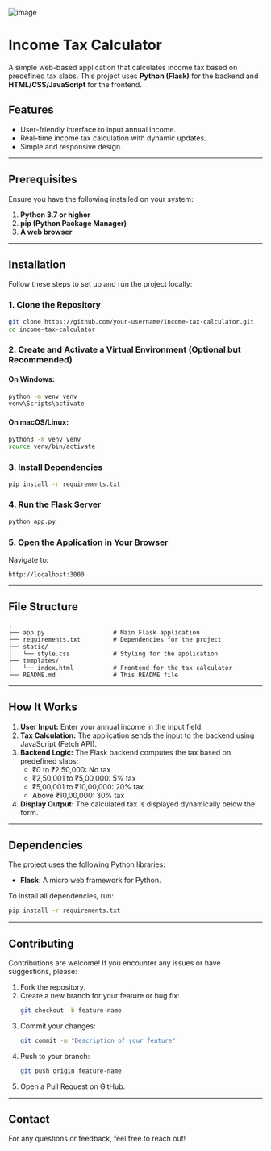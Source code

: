 ![image](https://github.com/user-attachments/assets/9a4ee739-22f8-4129-8964-04479370e7b6)

# Income Tax Calculator

A simple web-based application that calculates income tax based on predefined tax slabs. This project uses **Python (Flask)** for the backend and **HTML/CSS/JavaScript** for the frontend.

## Features

- User-friendly interface to input annual income.
- Real-time income tax calculation with dynamic updates.
- Simple and responsive design.

---

## Prerequisites

Ensure you have the following installed on your system:

1. **Python 3.7 or higher**  
2. **pip (Python Package Manager)**  
3. **A web browser**  

---

## Installation

Follow these steps to set up and run the project locally:

### 1. Clone the Repository
```bash
git clone https://github.com/your-username/income-tax-calculator.git
cd income-tax-calculator
```

### 2. Create and Activate a Virtual Environment (Optional but Recommended)
#### On Windows:
```bash
python -m venv venv
venv\Scripts\activate
```

#### On macOS/Linux:
```bash
python3 -m venv venv
source venv/bin/activate
```

### 3. Install Dependencies
```bash
pip install -r requirements.txt
```

### 4. Run the Flask Server
```bash
python app.py
```

### 5. Open the Application in Your Browser
Navigate to:
```
http://localhost:3000
```

---

## File Structure

```
.
├── app.py                   # Main Flask application
├── requirements.txt         # Dependencies for the project
├── static/
│   └── style.css            # Styling for the application
├── templates/
│   └── index.html           # Frontend for the tax calculator
└── README.md                # This README file
```

---

## How It Works

1. **User Input:** Enter your annual income in the input field.
2. **Tax Calculation:** The application sends the input to the backend using JavaScript (Fetch API).
3. **Backend Logic:** The Flask backend computes the tax based on predefined slabs:
   - ₹0 to ₹2,50,000: No tax
   - ₹2,50,001 to ₹5,00,000: 5% tax
   - ₹5,00,001 to ₹10,00,000: 20% tax
   - Above ₹10,00,000: 30% tax
4. **Display Output:** The calculated tax is displayed dynamically below the form.

---

## Dependencies

The project uses the following Python libraries:

- **Flask**: A micro web framework for Python.

To install all dependencies, run:
```bash
pip install -r requirements.txt
```

---

## Contributing

Contributions are welcome! If you encounter any issues or have suggestions, please:

1. Fork the repository.
2. Create a new branch for your feature or bug fix:
   ```bash
   git checkout -b feature-name
   ```
3. Commit your changes:
   ```bash
   git commit -m "Description of your feature"
   ```
4. Push to your branch:
   ```bash
   git push origin feature-name
   ```
5. Open a Pull Request on GitHub.

---

## Contact

For any questions or feedback, feel free to reach out!
